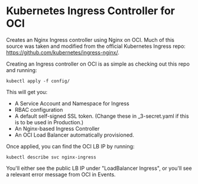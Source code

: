 # Kubernetes Ingress Controller for OCI

Creates an Nginx Ingress controller using Nginx on OCI. Much of this source was taken and modified from the official Kubernetes Ingress repo: https://github.com/kubernetes/ingress-nginx/.

Creating an Ingress controller on OCI is as simple as checking out this repo and running:

```
kubectl apply -f config/
```

This will get you:

* A Service Account and Namespace for Ingress
* RBAC configuration
* A default self-signed SSL token. (Change these in \_3-secret.yaml if this is to be used in Production.)
* An Nginx-based Ingress Controller
* An OCI Load Balancer automatically provisioned.

Once applied, you can find the OCI LB IP by running:

```
kubectl describe svc nginx-ingress
```

You'll either see the public LB IP under "LoadBalancer Ingress", or you'll see a relevant error message from OCI in Events.

